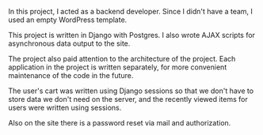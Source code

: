In this project, I acted as a backend developer. Since I didn't have a team, I used an empty WordPress template.

This project is written in Django with Postgres. I also wrote AJAX scripts for asynchronous data output to the site.

The project also paid attention to the architecture of the project. Each application in the project is written separately, 
for more convenient maintenance of the code in the future.

The user's cart was written using Django sessions so that we don't have to store data we don't need on the server, and the recently viewed items 
for users were written using sessions.

Also on the site there is a password reset via mail and authorization.
